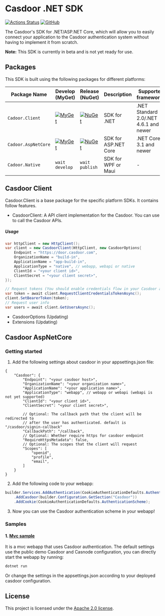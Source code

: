 # Casdoor .NET SDK
[![Actions Status](https://github.com/casdoor/casdoor-dotnet-sdk/workflows/Build/badge.svg)](https://github.com/casdoor/casdoor-dotnet-sdk/actions)
[![GitHub](https://img.shields.io/github/license/casdoor/casdoor-dotnet-sdk)](https://github.com/casdoor/casdoor-dotnet-sdk/blob/master/LICENSE)

The Casdoor's SDK for .NET/ASP.NET Core, which will allow you to easily connect your application to the Casdoor authentication system without having to implement it from scratch.

**Note:** This SDK is currently in beta and is not yet ready for use.

## Packages
This SDK is built using the following packages for different platforms:

| Package Name        | Develop (MyGet)                                                                                                                                                  | Release (NuGet)                                                                                                                         | Description          | Supported frameworks                   |
|---------------------|------------------------------------------------------------------------------------------------------------------------------------------------------------------|-----------------------------------------------------------------------------------------------------------------------------------------|----------------------|----------------------------------------|
| `Cadoor.Client`     | [![MyGet](https://img.shields.io/casdoor.myget/casdoor/v/Casdoor.Client?label=Version)](https://www.myget.org/feed/casdoor/package/nuget/Casdoor.Client)         | [![NuGet](https://buildstats.info/nuget/Casdoor.Client?includePreReleases=true)](https://www.nuget.org/packages/Casdoor.Client)         | SDK for .NET         | .NET Standard 2.0/.NET 4.6.1 and newer |
| `Cadoor.AspNetCore` | [![MyGet](https://img.shields.io/casdoor.myget/casdoor/v/Casdoor.AspNetCore?label=Version)](https://www.myget.org/feed/casdoor/package/nuget/Casdoor.AspNetCore) | [![NuGet](https://buildstats.info/nuget/Casdoor.AspNetCore?includePreReleases=true)](https://www.nuget.org/packages/Casdoor.AspNetCore) | SDK for ASP.NET Core | .NET Core 3.1 and newer                |
| `Cadoor.Native`     | `wait develop`                                                                                                                                                   | `wait publish`                                                                                                                          | SDK for WPF or Maui  | -                                      |

## Casdoor Client
Casdoor.Client is a base package for the specific platform SDKs. It contains follow features.
- CasdoorClient: A API client implementation for the Casdoor. You can use to call the Casdoor APIs.
##### Usage
```cs
var httpClient = new HttpClient();
var client = new CasdoorClient(HttpClient, new CasdoorOptions{
    Endpoint = "https://door.casdoor.com",
    OrganizationName = "build-in",
    ApplicationName = "app-build-in",
    ApplicationType = "native", // webapp, webapi or native
    ClientId = "<your client id>",
    ClientSecret = "<your client secret>",
});

// Request tokens (You should enable credentials flow in your Casdoor application)
var token = await client.RequestClientCredentialsTokenAsync();
client.SetBearerToken(token);
// Request user info
var users = await client.GetUsersAsync();
```
- CasdoorOptions (Updating)
- Extensions (Updating)

## Casdoor AspNetCore
### Getting started
1. Add the following settings about casdoor in your appsettings.json file:
```json5
{
    "Casdoor": {
        "Endpoint": "<your casdoor host>",
        "OrganizationName": "<your organization name>",
        "ApplicationName": "<your application name>",
        "ApplicationType": "webapp", // webapp or webapi (webapi is not yet supported)
        "ClientId": "<your client id>",
        "ClientSecret": "<your client secret>",

        // Optional: The callback path that the client will be redirected to
        // after the user has authenticated. default is "/casdoor/signin-callback"
        "CallbackPath": "/callback",
        // Optional: Whether require https for casdoor endpoint
        "RequireHttpsMetadata": false,
        // Optional: The scopes that the client will request
        "Scopes": [
            "openid",
            "profile",
            "email",
        ]
    }
}
```

2. Add the following code to your webapp:
```csharp
builder.Services.AddAuthentication(CookieAuthenticationDefaults.AuthenticationScheme)
    .AddCasdoor(builder.Configuration.GetSection("Casdoor"))
    .AddCookie(CookieAuthenticationDefaults.AuthenticationScheme);
```

3. Now you can use the Casdoor authentication scheme in your webapp!

### Samples
#### 1. [Mvc sample](https://github.com/casdoor/casdoor-dotnet-sdk/tree/master/samples/MvcApp)
It is a mvc webapp that uses Casdoor authentication.
The default settings use the public demo Casdoor and Casnode configuration, you can directly start the webapp by running:
```bash
dotnet run
```
Or change the settings in the appsettings.json according to your deployed casdoor configuration.

## License
This project is licensed under the [Apache 2.0 license](LICENSE).
